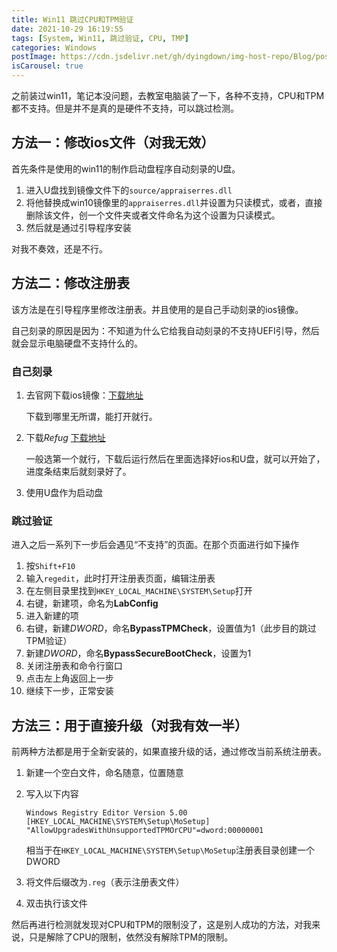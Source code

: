 ```yaml
---
title: Win11 跳过CPU和TPM验证
date: 2021-10-29 16:19:55
tags: [System, Win11, 跳过验证, CPU, TMP]
categories: Windows
postImage: https://cdn.jsdelivr.net/gh/dyingdown/img-host-repo/Blog/post20211030010900.jpg
isCarousel: true
---
```


之前装过win11，笔记本没问题，去教室电脑装了一下，各种不支持，CPU和TPM都不支持。但是并不是真的是硬件不支持，可以跳过检测。

<!--more-->

## 方法一：修改ios文件（对我无效）

首先条件是使用的win11的制作启动盘程序自动刻录的U盘。

1. 进入U盘找到镜像文件下的`source/appraiserres.dll`
2. 将他替换成win10镜像里的`appraiserres.dll`并设置为只读模式，或者，直接删除该文件，创一个文件夹或者文件命名为这个设置为只读模式。
3. 然后就是通过引导程序安装

对我不奏效，还是不行。

## 方法二：修改注册表

该方法是在引导程序里修改注册表。并且使用的是自己手动刻录的ios镜像。

自己刻录的原因是因为：不知道为什么它给我自动刻录的不支持UEFI引导，然后就会显示电脑硬盘不支持什么的。

### 自己刻录

1. 去官网下载ios镜像：[下载地址](https://www.microsoft.com/zh-cn/software-download/windows11)

   

   

   下载到哪里无所谓，能打开就行。

2. 下载*Refug* [下载地址](https://rufus.ie/downloads/)

   一般选第一个就行，下载后运行然后在里面选择好ios和U盘，就可以开始了，进度条结束后就刻录好了。

3. 使用U盘作为启动盘

### 跳过验证

进入之后一系列下一步后会遇见“不支持”的页面。在那个页面进行如下操作

1. 按`Shift+F10`
2. 输入`regedit`，此时打开注册表页面，编辑注册表
3. 在左侧目录里找到`HKEY_LOCAL_MACHINE\SYSTEM\Setup`打开
4. 右键，新建项，命名为**LabConfig**
5. 进入新建的项
6. 右键，新建*DWORD*，命名**BypassTPMCheck**，设置值为1（此步目的跳过TPM验证）
7. 新建*DWORD*，命名**BypassSecureBootCheck**，设置为1
8. 关闭注册表和命令行窗口
9. 点击左上角返回上一步
10. 继续下一步，正常安装

## 方法三：用于直接升级（对我有效一半）

前两种方法都是用于全新安装的，如果直接升级的话，通过修改当前系统注册表。

1. 新建一个空白文件，命名随意，位置随意

2. 写入以下内容

   ```
   Windows Registry Editor Version 5.00
   [HKEY_LOCAL_MACHINE\SYSTEM\Setup\MoSetup]
   "AllowUpgradesWithUnsupportedTPMOrCPU"=dword:00000001
   ```

   相当于在`HKEY_LOCAL_MACHINE\SYSTEM\Setup\MoSetup`注册表目录创建一个DWORD

3. 将文件后缀改为`.reg`（表示注册表文件）

4. 双击执行该文件

然后再进行检测就发现对CPU和TPM的限制没了，这是别人成功的方法，对我来说，只是解除了CPU的限制，依然没有解除TPM的限制。